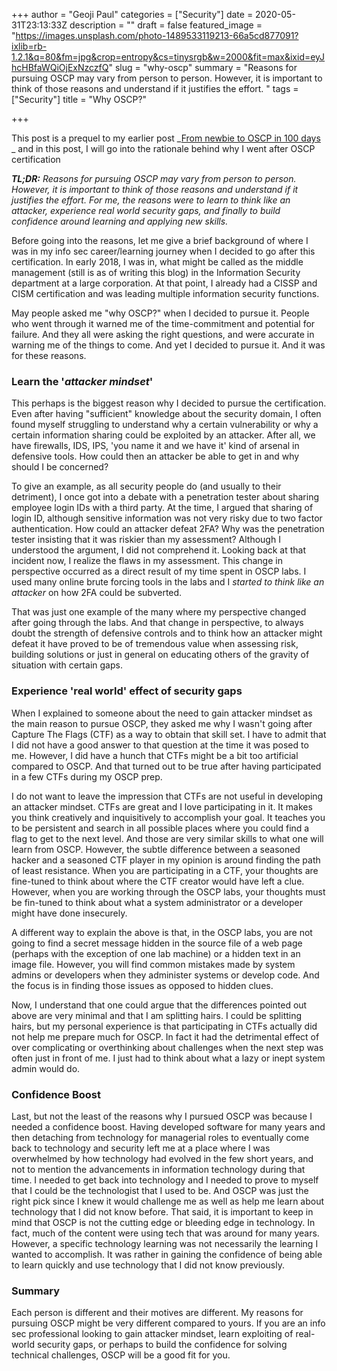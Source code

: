 +++
author = "Geoji Paul"
categories = ["Security"]
date = 2020-05-31T23:13:33Z
description = ""
draft = false
featured_image = "https://images.unsplash.com/photo-1489533119213-66a5cd877091?ixlib=rb-1.2.1&q=80&fm=jpg&crop=entropy&cs=tinysrgb&w=2000&fit=max&ixid=eyJhcHBfaWQiOjExNzczfQ"
slug = "why-oscp"
summary = "Reasons for pursuing OSCP may vary from person to person. However, it is important to think of those reasons and understand if it justifies the effort. "
tags = ["Security"]
title = "Why OSCP?"

+++


This post is a prequel to my earlier post  _[From newbie to OSCP in 100 days](https://www.geoji-paul.com/from-newbie-to-oscp-in-100-days/) _ and in this post, I will go into the rationale behind why I went after OSCP certification

_**TL;DR:** Reasons for pursuing OSCP may vary from person to person. However, it is important to think of those reasons and understand if it justifies the effort. For me, the reasons were to learn to think like an attacker, experience real world security gaps, and finally to build confidence around learning and applying new skills._

Before going into the reasons, let me give a brief background of where I was in my info sec career/learning journey when I decided to go after this certification. In early 2018, I was in, what might be called as the middle management (still is as of writing this blog) in the Information Security department at a large corporation. At that point, I already had a CISSP and CISM certification and was leading multiple information security functions.

May people asked me "why OSCP?" when I decided to pursue it. People who went through it warned me of the time-commitment and potential for failure. And they all were asking the right questions, and were accurate in warning me of the things to come. And yet I decided to pursue it. And it was for these reasons.

### Learn the '_attacker mindset_'

This perhaps is the biggest reason why I decided to pursue the certification. Even after having "sufficient" knowledge about the security domain, I often found myself struggling to understand why a certain vulnerability or why a certain information sharing could be exploited by an attacker. After all, we have firewalls, IDS, IPS, 'you name it and we have it' kind of arsenal in defensive tools. How could then an attacker be able to get in and why should I be concerned?

To give an example, as all security people do (and usually to their detriment), I once got into a debate with a penetration tester about sharing employee login IDs with a third party. At the time, I argued that sharing of login ID, although sensitive information was not very risky due to two factor authentication. How could an attacker defeat 2FA? Why was the penetration tester insisting that it was riskier than my assessment? Although I understood the argument, I did not comprehend it. Looking back at that incident now, I realize the flaws in my assessment. This change in perspective occurred as a direct result of my time spent in OSCP labs. I used many online brute forcing tools in the labs and I _started to think like an attacker_ on how 2FA could be subverted.

That was just one example of the many where my perspective changed after going through the labs. And that change in perspective, to always doubt the strength of defensive controls and to think how an attacker might defeat it have proved to be of tremendous value when assessing risk, building solutions or just in general on educating others of the gravity of situation with certain gaps.

### Experience 'real world' effect of security gaps

When I explained to someone about the need to gain attacker mindset as the main reason to pursue OSCP, they asked me why I wasn't going after Capture The Flags (CTF) as a way to obtain that skill set. I have to admit that I did not have a good answer to that question at the time it was posed to me. However, I did have a hunch that CTFs might be a bit too artificial compared to OSCP. And that turned out to be true after having participated in a few CTFs during my OSCP prep.

I do not want to leave the impression that CTFs are not useful in developing an attacker mindset. CTFs are great and I love participating in it. It makes you think creatively and inquisitively to accomplish your goal. It teaches you to be persistent and search in all possible places where you could find a flag to get to the next level. And those are very similar skills to what one will learn from OSCP. However, the subtle difference between a seasoned hacker and a seasoned CTF player in my opinion is around finding the path of least resistance. When you are participating in a CTF, your thoughts are fine-tuned to think about where the CTF creator would have left a clue. However, when you are working through the OSCP labs, your thoughts must be fin-tuned to think about what a system administrator or a developer might have done insecurely.

A different way to explain the above is that, in the OSCP labs, you are not going to find a secret message hidden in the source file of a web page (perhaps with the exception of one lab machine) or a hidden text in an image file. However, you will find common mistakes made by system admins or developers when they administer systems or develop code. And the focus is in finding those issues as opposed to hidden clues.

Now, I understand that one could argue that the differences pointed out above are very minimal and that I am splitting hairs. I could be splitting hairs, but my personal experience is that participating in CTFs actually did not help me prepare much for OSCP. In fact it had the detrimental effect of over complicating or overthinking about challenges when the next step was often just in front of me. I just had to think about what a lazy or inept system admin would do.

### Confidence Boost

Last, but not the least of the reasons why I pursued OSCP was because I needed a confidence boost. Having developed software for many years and then detaching from technology for managerial roles to eventually come back to technology and security left me at a place where I was overwhelmed by how technology had evolved in the few short years, and not to mention the advancements in information technology during that time. I needed to get back into technology and I needed to prove to myself that I could be the technologist that I used to be. And OSCP was just the right pick since I knew it would challenge me as well as help me learn about technology that I did not know before. That said, it is important to keep in mind that OSCP is not the cutting edge or bleeding edge in technology. In fact, much of the content were using tech that was around for many years. However, a specific technology learning was not necessarily the learning I wanted to accomplish. It was rather in gaining the confidence of being able to learn quickly and use technology that I did not know previously.

### Summary

Each person is different and their motives are different. My reasons for pursuing OSCP might be very different compared to yours. If you are an info sec professional looking to gain attacker mindset, learn exploiting of real-world security gaps, or perhaps to build the confidence for solving technical challenges, OSCP will be a good fit for you.

